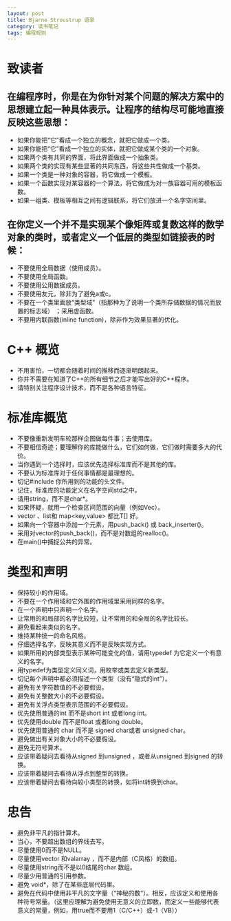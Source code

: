 ```yaml
---
layout: post
title: Bjarne Stroustrup 语录
category: 读书笔记
tags: 编程规则
---
```


# 致读者
## 在编程序时，你是在为你针对某个问题的解决方案中的思想建立起一种具体表示。让程序的结构尽可能地直接反映这些思想：
- 如果你能把“它”看成一个独立的概念，就把它做成一个类。
- 如果你能把“它”看成一个独立的实体，就把它做成某个类的一个对象。
- 如果两个类有共同的界面，将此界面做成一个抽象类。
- 如果两个类的实现有某些显著的共同东西，将这些共性做成一个基类。
- 如果一个类是一种对象的容器，将它做成一个模板。
- 如果一个函数实现对某容器的一个算法，将它做成为对一族容器可用的模板函数。
- 如果一组类、模板等相互之间有逻辑联系，将它们放进一个名字空间里。

## 在你定义一个并不是实现某个像矩阵或复数这样的数学对象的类时，或者定义一个低层的类型如链接表的时候：
- 不要使用全局数据（使用成员）。
- 不要使用全局函数。
- 不要使用公用数据成员。
- 不要使用友元，除非为了避免a或c。
- 不要在一个类里面放“类型域”（指那种为了说明一个类所存储数据的情况而放置的标志域） ；采用虚函数。
- 不要用内联函数(inline function)，除非作为效果显著的优化。

# C++ 概览
- 不用害怕，一切都会随着时间的推移而逐渐明朗起来。
- 你并不需要在知道了C++的所有细节之后才能写出好的C++程序。
- 请特别关注程序设计技术，而不是各种语言特征。

# 标准库概览
- 不要像重新发明车轮那样企图做每件事；去使用库。
- 不要相信奇迹；要理解你的库能做什么，它们如何做，它们做时需要多大的代价。
- 当你遇到一个选择时，应该优先选择标准库而不是其他的库。
- 不要认为标准库对于任何事情都是最理想的。
- 切记#include 你所用到的功能的头文件。
- 记住，标准库的功能定义在名字空间std之中。
- 请用string，而不是char*。
- 如果怀疑，就用一个检查区间范围的向量（例如Vec）。
- vector<T> 、list<T>和 map<key,value> 都比T[] 好。
- 如果向一个容器中添加一个元素，用push_back() 或 back_inserter()。
- 采用对vector的push_back()，而不是对数组的realloc()。
- 在main()中捕捉公共的异常。

# 类型和声明
- 保持较小的作用域。
- 不要在一个作用域和它外围的作用域里采用同样的名字。
- 在一个声明中只声明一个名字。
- 让常用的和局部的名字比较短，让不常用的和全局的名字比较长。
- 避免看起来类似的名字。
- 维持某种统一的命名风格。
- 仔细选择名字，反映其意义而不是反映实现方式。
- 如果所用的内部类型表示某种可能变化的值，请用typedef 为它定义一个有意义的名字。
-  用typedef为类型定义同义词，用枚举或类去定义新类型。
- 切记每个声明中都必须描述一个类型（没有“隐式的int”）。
- 避免有关字符数值的不必要假设。
- 避免有关整数大小的不必要假设。
- 避免有关浮点类型表示范围的不必要假设。
- 优先使用普通的int 而不是short int 或者long int。
- 优先使用double 而不是float 或者long double。
- 优先使用普通的 char 而不是 signed char或者 unsigned char。
- 避免做出有关对象大小的不必要假设。
- 避免无符号算术。
- 应该带着疑问去看待从signed 到unsigned ，或者从unsigned 到signed 的转换。
- 应该带着疑问去看待从浮点到整型的转换。
- 应该带着疑问去看待向较小类型的转换，如将int转换到char。

# 忠告
- 避免非平凡的指针算术。
- 当心，不要超出数组的界线去写。
- 尽量使用0而不是NULL。
- 尽量使用vector 和valarray ，而不是内部（C风格）的数组。
- 尽量使用string而不是以0结尾的char 数组。
- 尽量少用普通的引用参数。
- 避免 void*，除了在某些底层代码里。
- 避免在代码中使用非平凡的文字量（“神秘的数”）。相反，应该定义和使用各种符号常量。（这里应理解为避免使用无意义的立即数，而定义一些能够代表意义的常量，例如，用true而不要用1（C/C++）或-1（VB））